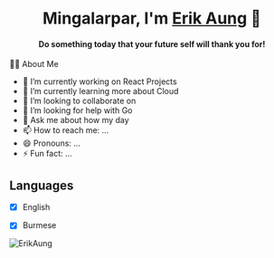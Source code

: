 <h1 align="center">
  Mingalarpar, I'm <a href="https://erikaung.netlify.app/" target="_blank">Erik Aung</a> 👋
</h1>

<h4 align="center"> Do something today that your future self will thank you for!</h4>


👨‍💻 About Me

- 🔭 I’m currently working on React Projects
- 🌱 I’m currently learning more about Cloud
- 👯 I’m looking to collaborate on 
- 🤔 I’m looking for help with Go
- 💬 Ask me about how my day
- 📫 How to reach me: ...
- 😄 Pronouns: ...
- ⚡ Fun fact: ...


<!-- Languages -->
## Languages

- [x] English
- [x] Burmese


<p align="left"> <img src="https://komarev.com/ghpvc/?username=AungNaingThuErik&label=Views&color=blue&style=plastic" alt="ErikAung" /> </p>
